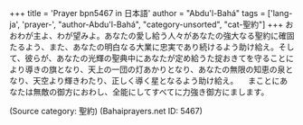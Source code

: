 +++
title = 'Prayer bpn5467 in 日本語'
author = "Abdu'l-Bahá"
tags = ['lang-ja', 'prayer-', "author-Abdu'l-Bahá", "category-unsorted", "cat-聖約"]
+++
おおわが主よ、わが望みよ。あなたの愛し給う人々があなたの強大なる聖約に確固たるよう、また、あなたの明白なる大業に忠実であり続けるよう助け給え。そして、彼らが、あなたの光輝の聖典中にあなたが定め給うた掟おきてを守ることにより導きの旗となり、天上の一団の灯あかりとなり、あなたの無限の知恵の泉となり、天空より輝きわたり、正しく導く星となるよう助け給え。
　まことにあなたは無敵の御方におわし、全能にしてすべてに力強き御方にまします。

(Source category: 聖約)
(Bahaiprayers.net ID: 5467)
